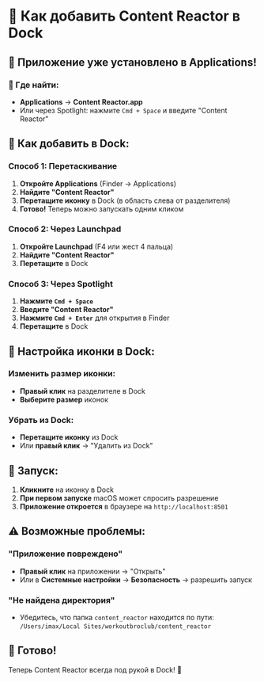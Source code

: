 # 📱 Как добавить Content Reactor в Dock

## 🚀 Приложение уже установлено в Applications!

### 📍 Где найти:
- **Applications** → **Content Reactor.app**
- Или через Spotlight: нажмите `Cmd + Space` и введите "Content Reactor"

## 🎯 Как добавить в Dock:

### Способ 1: Перетаскивание
1. **Откройте Applications** (Finder → Applications)
2. **Найдите "Content Reactor"**
3. **Перетащите иконку** в Dock (в область слева от разделителя)
4. **Готово!** Теперь можно запускать одним кликом

### Способ 2: Через Launchpad
1. **Откройте Launchpad** (F4 или жест 4 пальца)
2. **Найдите "Content Reactor"**
3. **Перетащите** в Dock

### Способ 3: Через Spotlight
1. **Нажмите `Cmd + Space`**
2. **Введите "Content Reactor"**
3. **Нажмите `Cmd + Enter`** для открытия в Finder
4. **Перетащите** в Dock

## 🎨 Настройка иконки в Dock:

### Изменить размер иконки:
- **Правый клик** на разделителе в Dock
- **Выберите размер** иконок

### Убрать из Dock:
- **Перетащите иконку** из Dock
- Или **правый клик** → "Удалить из Dock"

## 🚀 Запуск:

1. **Кликните** на иконку в Dock
2. **При первом запуске** macOS может спросить разрешение
3. **Приложение откроется** в браузере на `http://localhost:8501`

## ⚠️ Возможные проблемы:

### "Приложение повреждено"
- **Правый клик** на приложении → "Открыть"
- Или в **Системные настройки** → **Безопасность** → разрешить запуск

### "Не найдена директория"
- Убедитесь, что папка `content_reactor` находится по пути:
  `/Users/imax/Local Sites/workoutbroclub/content_reactor`

## 🎉 Готово!

Теперь Content Reactor всегда под рукой в Dock! 🚀







